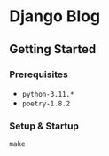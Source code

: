 # Django Blog

## Getting Started

### Prerequisites

* `python-3.11.*`
* `poetry-1.8.2`

### Setup & Startup

`make`
